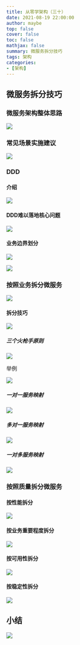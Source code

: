 ```yaml
---
title: 从零学架构（三十）
date: 2021-08-19 22:00:00
author: maybe
top: false
cover: false
toc: false
mathjax: false
summary: 微服务拆分技巧
tags: 架构
categories:
- [架构]
---
```


## 微服务拆分技巧

### 微服务架构整体思路

![](/medias/assets/20210819195711.png)

### 常见场景实施建议

![](/medias/assets/20210819195911.png)

### DDD

#### 介绍

![](/medias/assets/20210819202247.png)

#### DDD难以落地核心问题

![](/medias/assets/20210819202356.png)

#### 业务边界划分

![](/medias/assets/20210819202439.png)

![](/medias/assets/20210819202514.png)

### 按照业务拆分微服务

![](/medias/assets/20210819202605.png)

#### 拆分技巧

![](/medias/assets/20210819202659.png)

##### 三个火枪手原则

![](/medias/assets/20210819203155.png)

举例

![](/medias/assets/20210819203351.png)

##### 一对一服务映射

![](/medias/assets/20210819203502.png)

##### 多对一服务映射

![](/medias/assets/20210819203631.png)

##### 一对多服务映射

![](/medias/assets/20210819203753.png)

### 按照质量拆分微服务

#### 按性能拆分

![](/medias/assets/20210819203915.png)

#### 按业务重要程度拆分

![](/medias/assets/20210819204017.png)

#### 按可用性拆分

![](/medias/assets/20210819204104.png)

#### 按稳定性拆分

![](/medias/assets/20210819204152.png)

## 小结

![](/medias/assets/%E5%BE%AE%E6%9C%8D%E5%8A%A1%E6%8B%86%E5%88%86%E6%8A%80%E5%B7%A7.png)